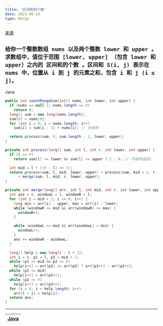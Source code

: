 ```yaml
---
title: '区间和的个数'
date: 2023-08-24
type: Merge
---
```


[来源](https://leetcode.cn/problems/count-of-range-sum)

## `给你一个整数数组 nums 以及两个整数 lower 和 upper 。求数组中，值位于范围 [lower, upper] （包含 lower 和 upper）之内的 区间和的个数 。区间和 S(i, j) 表示在 nums 中，位置从 i 到 j 的元素之和，包含 i 和 j (i ≤ j)。`

Java

```java
public int countRangeSum(int[] nums, int lower, int upper) {
  if (nums == null || nums.length == 0)
    return 0;
  long[] sum = new long[nums.length];
  sum[0] = nums[0];
  for (int i = 0; i < nums.length; i++)
    sum[i] = sum[i - 1] + nums[i]; // 前缀和

  return process(sum, 0, sum.length - 1, lower, upper);
}

private int process(long[] sum, int l, int r, int lower, int upper) {
  if (l == r)
    return sum[l] >= lower && sum[l] <= upper ? 1 : 0; // 不越界返回1

  int mid = l + ((r - l) >> 1);
  return process(sum, l, mid, lower, upper) + process(sum, mid + 1, r, lower, upper)
      + merge(sum, l, mid, r, lower, upper);
}

private int merge(long[] arr, int l, int mid, int r, int lower, int upper) {
  int ans = 0, windowL = l, windowR = l;
  for (int i = mid + 1; i <= r; i++) {
    long min = arr[i] - upper, max = arr[i] - lower;
    while (windowR <= mid && arr[windowR] <= max) {
      windowR++;
    }

    while (windowL <= mid && arr[windowL] < min) {
      windowL++;
    }
    ans += windowR - windowL;
  }

  long[] help = new long[r - l + 1];
  int i = 0, p1 = l, p2 = mid + 1;
  while (p1 <= mid && p2 <= r)
    help[i++] = arr[p1] <= arr[p2] ? arr[p1++] : arr[p2++];
  while (p1 <= mid)
    help[i++] = arr[p1++];
  while (p2 <= r)
    help[i++] = arr[p2++];
  for (i = 0; i < help.length; i++)
    arr[l + i] = help[i];
  return ans;
}
```

<hr/>

| [Java](https://github.com/ZhengKe996/DS/blob/main/src/merge_sort/count_of_range_sum.java) |
| :---------------------------------------------------------------------------------------: |
